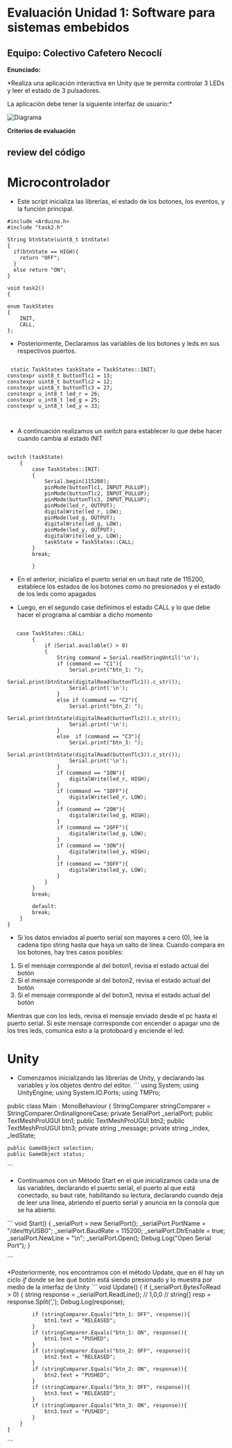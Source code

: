 # Evaluación Unidad 1: Software para sistemas embebidos

## Equipo: Colectivo Cafetero Necoclí


**Enunciado:**

*Realiza una aplicación interactiva en Unity que te permita controlar 3 LEDs y leer el estado de 3 pulsadores.

La aplicación debe tener la siguiente interfaz de usuario:*


![Diagrama](https://sistemasfisicosinteractivos1.readthedocs.io/es/latest/_images/evalUI.png)

**Criterios de evaluación**

##
## review del código

# Microcontrolador
* Este script inicializa las librerías, el estado de los botones, los eventos, y la función principal.
```
#include <Arduino.h>
#include "task2.h"

String btnState(uint8_t btnState)
{
  if(btnState == HIGH){
    return "OFF";
  }
  else return "ON";
}

void task2()
{

enum TaskStates
{
    INIT,
    CALL,
};

```

* Posteriormente, Declaramos las variables de los botones y leds en sus respectivos puertos.
```

 static TaskStates taskState = TaskStates::INIT;
constexpr uint8_t buttonTlc1 = 13;
constexpr uint8_t buttonTlc2 = 12;
constexpr uint8_t buttonTlc3 = 27;
constexpr u_int8_t led_r = 26;
constexpr u_int8_t led_g = 25;
constexpr u_int8_t led_y = 33;

   
```

* A continuación realizamos un *switch* para establecer lo que debe hacer cuando cambia al estado INIT

```

switch (taskState)
    {
        case TaskStates::INIT:
        {
            Serial.begin(115200);
            pinMode(buttonTlc1, INPUT_PULLUP);
            pinMode(buttonTlc2, INPUT_PULLUP);
            pinMode(buttonTlc3, INPUT_PULLUP);
            pinMode(led_r, OUTPUT);
            digitalWrite(led_r, LOW);
            pinMode(led_g, OUTPUT);
            digitalWrite(led_g, LOW);
            pinMode(led_y, OUTPUT);
            digitalWrite(led_y, LOW);
            taskState = TaskStates::CALL;
        }
        break;

        }
```
* En el anterior, inicializa el puerto serial en un baut rate de 115200, establece los estados de los botones como no presionados y el estado de los leds como apagados

* Luego, en el segundo case definimos el estado CALL y lo que debe hacer el programa al cambiar a dicho momento
```

   case TaskStates::CALL:
        {
            if (Serial.available() > 0)
            {
                String command = Serial.readStringUntil('\n');
                if (command == "C1"){
                    Serial.print("btn_1: ");
                    Serial.print(btnState(digitalRead(buttonTlc1)).c_str());
                    Serial.print('\n');     
                }
                else if (command == "C2"){
                    Serial.print("btn_2: ");
                    Serial.print(btnState(digitalRead(buttonTlc2)).c_str());
                    Serial.print('\n');    
                }
                else  if (command == "C3"){
                    Serial.print("btn_3: ");
                    Serial.print(btnState(digitalRead(buttonTlc3)).c_str());
                    Serial.print('\n');               
                }
                if (command == "1ON"){
                    digitalWrite(led_r, HIGH);
                }
                if (command == "1OFF"){
                    digitalWrite(led_r, LOW);
                }
                if (command == "2ON"){
                    digitalWrite(led_g, HIGH);
                }
                if (command == "2OFF"){
                    digitalWrite(led_g, LOW);
                }
                if (command == "3ON"){
                    digitalWrite(led_y, HIGH);
                }
                if (command == "3OFF"){
                    digitalWrite(led_y, LOW);
                }  
            }
        }
        break;

        default:
        break;
    }
}
```
* Si los datos enviados al puerto serial son mayores a cero (0), lee la cadena tipo string hasta que haya un salto de línea.
Cuando compara en los botones, hay tres casos posibles:
1. Si el mensaje corresponde al del boton1, revisa el estado actual del botón 
2. Si el mensaje corresponde al del boton2, revisa el estado actual del botón
3. Si el mensaje corresponde al del boton3, revisa el estado actual del botón

Mientras que con los leds, revisa el mensaje enviado desde el pc hasta el puerto serial. Si este mensaje corresponde con encender 
o apagar uno de los tres leds, comunica esto a la protoboard y enciende el led.

# Unity

* Comenzamos inicializando las librerías de Unity, y declarando las variables y los objetos dentro del editor.
´´´
using System;
using UnityEngine;
using System.IO.Ports;
using TMPro;

public class Main : MonoBehaviour
{
    StringComparer stringComparer = StringComparer.OrdinalIgnoreCase;
    private SerialPort _serialPort;
    public TextMeshProUGUI btn1;
    public TextMeshProUGUI btn2;
    public TextMeshProUGUI btn3;
    private string _message;
    private string _index, _ledState;
    
    public GameObject selection;
    public GameObject status;
    
´´´
* Continuamos con un Método Start en el que inicializamos cada una de las variables, declarando el puerto serial,
el puerto al que está conectado, su baut rate, habilitando su lectura, declarando cuando deja de leer una línea, 
abriendo el puerto serial y anuncia en la consola que se ha abierto.

´´´
 void Start()
    {
        _serialPort = new SerialPort();
        _serialPort.PortName = "/dev/ttyUSB0";
        _serialPort.BaudRate = 115200;
        _serialPort.DtrEnable = true;
        _serialPort.NewLine = "\n";
        _serialPort.Open();
        Debug.Log("Open Serial Port");
    }
    
´´´

*Posteriormente, nos encontramos con el método Update, que en él hay un ciclo *if* donde se lee qué botón está siendo
presionado y lo muestra por medio de la interfaz de Unity
´´´
 void Update()
    {
        if (_serialPort.BytesToRead > 0)
        { 
            string response = _serialPort.ReadLine();
            // 1,0,0 
            // string[] resp = response.Split(',');
            Debug.Log(response);
            
            if (stringComparer.Equals("btn_1: OFF", response)){
                btn1.text = "RELEASED";
            }
            if (stringComparer.Equals("btn_1: ON", response)){
                btn1.text = "PUSHED";
            }
            if (stringComparer.Equals("btn_2: OFF", response)){
                btn2.text = "RELEASED";
            }
            if (stringComparer.Equals("btn_2: ON", response)){
                btn2.text = "PUSHED";
            }
            if (stringComparer.Equals("btn_3: OFF", response)){
                btn3.text = "RELEASED";
            }
            if (stringComparer.Equals("btn_3: ON", response)){
                btn3.text = "PUSHED";
            }
        }
    }
    
´´´

